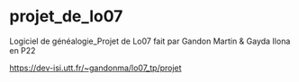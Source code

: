 # projet_de_lo07
Logiciel de généalogie_Projet de Lo07 fait par Gandon Martin & Gayda Ilona en P22

https://dev-isi.utt.fr/~gandonma/lo07_tp/projet

